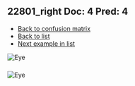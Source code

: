 ## 22801_right Doc: 4 Pred: 4
- [Back to confusion matrix](https://github.com/juliandewit/kaggle_retinopathy/blob/master/matrix.md)
- [Back to list](https://github.com/juliandewit/kaggle_retinopathy/blob/master/lists/44/list.md)
- [Next example in list](https://github.com/juliandewit/kaggle_retinopathy/blob/master/lists/44/22/22894_left.md)

![Eye](https://retinopaty.blob.core.windows.net/size1024/22801_right_4.jpeg)

### 

![Eye]()
